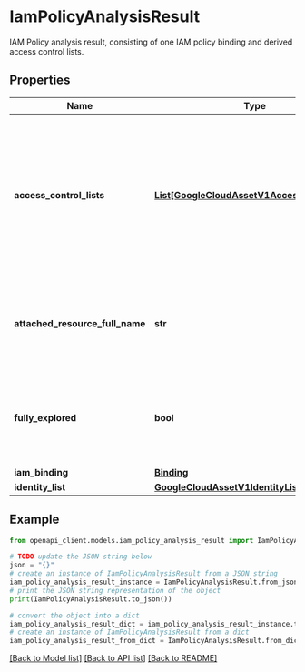 # IamPolicyAnalysisResult

IAM Policy analysis result, consisting of one IAM policy binding and derived access control lists.

## Properties

Name | Type | Description | Notes
------------ | ------------- | ------------- | -------------
**access_control_lists** | [**List[GoogleCloudAssetV1AccessControlList]**](GoogleCloudAssetV1AccessControlList.md) | The access control lists derived from the iam_binding that match or potentially match resource and access selectors specified in the request. | [optional] 
**attached_resource_full_name** | **str** | The [full resource name](https://cloud.google.com/asset-inventory/docs/resource-name-format) of the resource to which the iam_binding policy attaches. | [optional] 
**fully_explored** | **bool** | Represents whether all analyses on the iam_binding have successfully finished. | [optional] 
**iam_binding** | [**Binding**](Binding.md) |  | [optional] 
**identity_list** | [**GoogleCloudAssetV1IdentityList**](GoogleCloudAssetV1IdentityList.md) |  | [optional] 

## Example

```python
from openapi_client.models.iam_policy_analysis_result import IamPolicyAnalysisResult

# TODO update the JSON string below
json = "{}"
# create an instance of IamPolicyAnalysisResult from a JSON string
iam_policy_analysis_result_instance = IamPolicyAnalysisResult.from_json(json)
# print the JSON string representation of the object
print(IamPolicyAnalysisResult.to_json())

# convert the object into a dict
iam_policy_analysis_result_dict = iam_policy_analysis_result_instance.to_dict()
# create an instance of IamPolicyAnalysisResult from a dict
iam_policy_analysis_result_from_dict = IamPolicyAnalysisResult.from_dict(iam_policy_analysis_result_dict)
```
[[Back to Model list]](../README.md#documentation-for-models) [[Back to API list]](../README.md#documentation-for-api-endpoints) [[Back to README]](../README.md)


